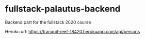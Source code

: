 # fullstack-palautus-backend
Backend part for the fullstack 2020 course

Heroku url: https://tranquil-reef-18420.herokuapp.com/api/persons